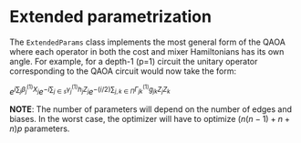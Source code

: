 # Extended parametrization

The `ExtendedParams` class implements the most general form of the QAOA where each operator in both the cost and mixer Hamiltonians has its own angle.
For example, for a depth-1 (p=1) circuit the unitary operator corresponding to the QAOA circuit would now take the form:

$e^{i\sum_{j}\beta_{j}^{(1)}X_j}e^{-i\sum_{j\in s} \gamma_{j}^{(1)}h_{j}Z_j} e^{-(i/2)\sum_{j,k \in \Pi}\Gamma_{jk}^{(1)}g_{jk}Z_jZ_k}$


**NOTE**: The number of parameters will depend on the number of edges and biases. In the worst case, the optimizer will have to optimize $(n(n-1) + n + n) p$ parameters. 

